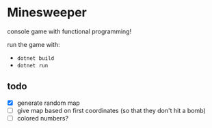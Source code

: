 # Minesweeper
console game with functional programming!

run the game with:
- `dotnet build`
- `dotnet run`

## todo
- [x] generate random map
- [ ] give map based on first coordinates (so that they don't hit a bomb)
- [ ] colored numbers?

